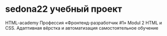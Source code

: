 # sedona22 учебный проект

HTML-academy
Профессия «Фронтенд-разработчик #1» Modul 2
HTML и CSS. Адаптивная вёрстка и автоматизация
самостоятельное обучение
